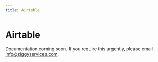 ```yaml
---
title: Airtable
---
```


# Airtable

Documentation coming soon. If you require this urgently, please email [info@ziggyservices.com](mailto:info@ziggyservices.com).

